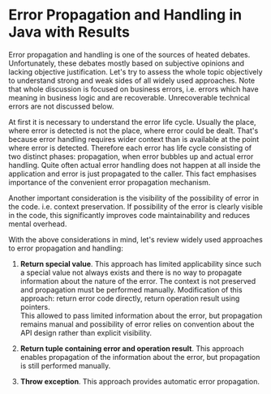 # Error Propagation and Handling in Java with Results

Error propagation and handling is one of the sources of heated debates.
Unfortunately, these debates mostly based on subjective opinions and lacking 
objective justification. Let's try to assess the whole topic objectively to 
understand strong and weak sides of all widely used approaches. Note that whole
discussion is focused on business errors, i.e. errors which have meaning in business
logic and are recoverable. Unrecoverable technical errors are not discussed below.

At first it is necessary to understand the error life cycle. Usually the place, 
where error is detected is not the place, where error could be dealt. That's because 
error handling requires wider context than is available at the point where error is detected.
Therefore each error has life cycle consisting of two distinct phases: propagation,
when error bubbles up and actual error handling. Quite often actual error handling 
does not happen at all inside the application and error is just propagated to the
caller. This fact emphasises importance of the convenient error propagation mechanism.

Another important consideration is the visibility of the possibility of error in the code. i.e. context preservation.
If possibility of the error is clearly visible in the code, this significantly improves
code maintainability and reduces mental overhead. 

With the above considerations in mind, let's review widely used approaches to error
propagation and handling:

1. **Return special value**. This approach has limited applicability since such a special
value not always exists and there is no way to propagate information about the nature of the error. The context is not preserved
and propagation must be performed manually.
Modification of this approach: return error code directly, return operation result using pointers.   
This allowed to pass limited information about the error, but propagation remains manual and possibility of error
relies on convention about the API design rather than explicit visibility.

2. **Return tuple containing error and operation result**. This approach enables propagation
of the information about the error, but propagation is still performed manually.

3. **Throw exception**. This approach provides automatic error propagation.  
